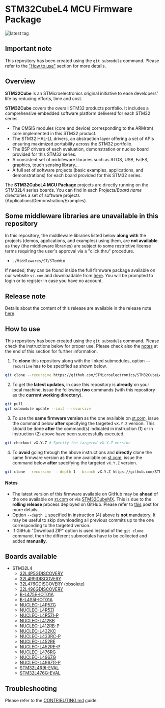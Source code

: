 # STM32CubeL4 MCU Firmware Package

![latest tag](https://img.shields.io/github/v/tag/STMicroelectronics/STM32CubeL4.svg?color=brightgreen)

## Important note

This repository has been created using the `git submodule` command. Please refer to the ["How to use"](README.md#how-to-use) section for more details.

## Overview

**STM32Cube** is an STMicroelectronics original initiative to ease developers' life by reducing efforts, time and cost.

**STM32Cube** covers the overall STM32 products portfolio. It includes a comprehensive embedded software platform delivered for each STM32 series.
   * The CMSIS modules (core and device) corresponding to the ARM(tm) core implemented in this STM32 product.
   * The STM32 HAL-LL drivers, an abstraction layer offering a set of APIs ensuring maximized portability across the STM32 portfolio.
   * The BSP drivers of each evaluation, demonstration or nucleo board provided for this STM32 series.
   * A consistent set of middleware libraries such as RTOS, USB, FatFS, graphics, touch sensing library...
   * A full set of software projects (basic examples, applications, and demonstrations) for each board provided for this STM32 series.

The **STM32CubeL4 MCU Package** projects are directly running on the STM32L4 series boards. You can find in each Projects/*Board name* directories a set of software projects (Applications/Demonstration/Examples).

## Some middleware libraries are unavailable in this repository

In this repository, the middleware libraries listed below **along with** the projects (demos, applications, and examples) using them, are **not available** as they (the middleware libraries) are subject to some restrictive license terms requiring the user's approval via a "click thru" procedure.
* `./Middlewares/ST/STemWin`

If needed, they can be found inside the full firmware package available on our website `st.com` and downloadable from [here](https://www.st.com/content/st_com/en/products/embedded-software/mcu-mpu-embedded-software/stm32-embedded-software/stm32cube-mcu-mpu-packages/stm32cubel4.html#get-software). You will be prompted to login or to register in case you have no account.

## Release note

Details about the content of this release are available in the release note [here](https://htmlpreview.github.io/?https://github.com/STMicroelectronics/STM32CubeL4/blob/master/Release_Notes.html).

## How to use

This repository has been created using the `git submodule` command. Please check the instructions below for proper use. Please check also the [notes](README.md#notes) at the end of this section for further information.

1. To **clone** this repository along with the linked submodules, option `--recursive` has to be specified as shown below.

```bash
git clone --recursive https://github.com/STMicroelectronics/STM32CubeL4.git
```

2. To get the **latest updates**, in case this repository is **already** on your local machine, issue the following **two** commands (with this repository as the **current working directory**).

```bash
git pull
git submodule update --init --recursive
```

3. To use the **same firmware version** as the one available on [st.com](https://www.st.com/en/microcontrollers-microprocessors/stm32-32-bit-arm-cortex-mcus.html), issue the command below **after** specifying the targeted `vX.Y.Z` version. This should be done **after** the command(s) indicated in instruction (1) or in instruction (2) above have been successfully executed.

```bash
git checkout vX.Y.Z # Specify the targeted vX.Y.Z version
```

4. To **avoid** going through the above instructions and **directly** clone the same firmware version as the one available on [st.com](https://www.st.com/en/microcontrollers-microprocessors/stm32-32-bit-arm-cortex-mcus.html), issue the command below **after** specifying the targeted `vX.Y.Z` version.

```bash
git clone --recursive  --depth 1 --branch vX.Y.Z https://github.com/STMicroelectronics/STM32CubeL4.git
```

#### Notes

* The latest version of this firmware available on GitHub may be **ahead** of the one available on [st.com](https://www.st.com/en/microcontrollers-microprocessors/stm32-32-bit-arm-cortex-mcus.html) or via [STM32CubeMX](https://www.st.com/en/development-tools/stm32cubemx.html). This is due to the **rolling release** process deployed on GitHub. Please refer to [this](https://github.com/STMicroelectronics/STM32Cube_MCU_Overall_Offer/discussions/21) post for more details.
* Option `--depth 1` specified in instruction (4) above is **not** mandatory. It may be useful to skip downloading all previous commits up to the one corresponding to the targeted version.
* If GitHub "Download ZIP" option is used instead of the `git clone` command, then the different submodules have to be collected and added **manually**.

## Boards available

  * STM32L4
    * [32L4P5GDISCOVERY](https://www.st.com/en/evaluation-tools/stm32l4p5g-dk.html)
    * [32L4R9IDISCOVERY](https://www.st.com/en/evaluation-tools/32l4r9idiscovery.html)
    * 32L476GDISCOVERY (obsolete)
    * [32L496GDISCOVERY](https://www.st.com/en/evaluation-tools/32l496gdiscovery.html)
    * [B-L475E-IOT01A](https://www.st.com/en/evaluation-tools/b-l475e-iot01a.html)
    * [B-L4S5I-IOT01A](https://www.st.com/en/evaluation-tools/b-l4s5i-iot01a.html)
    * [NUCLEO-L4P5ZG](https://www.st.com/en/evaluation-tools/nucleo-l4p5zg.html)
    * [NUCLEO-L4R5ZI](https://www.st.com/en/evaluation-tools/nucleo-l4r5zi.html)
    * [NUCLEO-L4R5ZI-P](https://www.st.com/en/evaluation-tools/nucleo-l4r5zi-p.html)
    * [NUCLEO-L412KB](https://www.st.com/en/evaluation-tools/nucleo-l412kb.html)
    * [NUCLEO-L412RB-P](https://www.st.com/en/evaluation-tools/nucleo-l412rb-p.html)
    * [NUCLEO-L432KC](https://www.st.com/en/evaluation-tools/nucleo-l432kc.html)
    * [NUCLEO-L433RC-P](https://www.st.com/en/evaluation-tools/nucleo-l433rc-p.html)
    * [NUCLEO-L452RE](https://www.st.com/en/evaluation-tools/nucleo-l452re.html)
    * [NUCLEO-L452RE-P](https://www.st.com/en/evaluation-tools/nucleo-l452re-p.html)
    * [NUCLEO-L476RG](https://www.st.com/en/evaluation-tools/nucleo-l476rg.html)
    * [NUCLEO-L496ZG](https://www.st.com/en/evaluation-tools/nucleo-l496zg.html)
    * [NUCLEO-L496ZG-P](https://www.st.com/en/evaluation-tools/nucleo-l496zg-p.html)
    * [STM32L4R9I-EVAL](https://www.st.com/en/evaluation-tools/stm32l4r9i-eval.html)
    * [STM32L476G-EVAL](https://www.st.com/en/evaluation-tools/stm32l476g-eval.html)

## Troubleshooting

Please refer to the [CONTRIBUTING.md](CONTRIBUTING.md) guide.